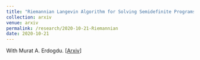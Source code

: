 ```yaml
---
title: "Riemannian Langevin Algorithm for Solving Semidefinite Programs"
collection: arxiv
venue: arxiv
permalink: /research/2020-10-21-Riemannian
date: 2020-10-21
---
```


With Murat A. Erdogdu. 
\[[Arxiv](https://arxiv.org/abs/2010.11176)\] 


